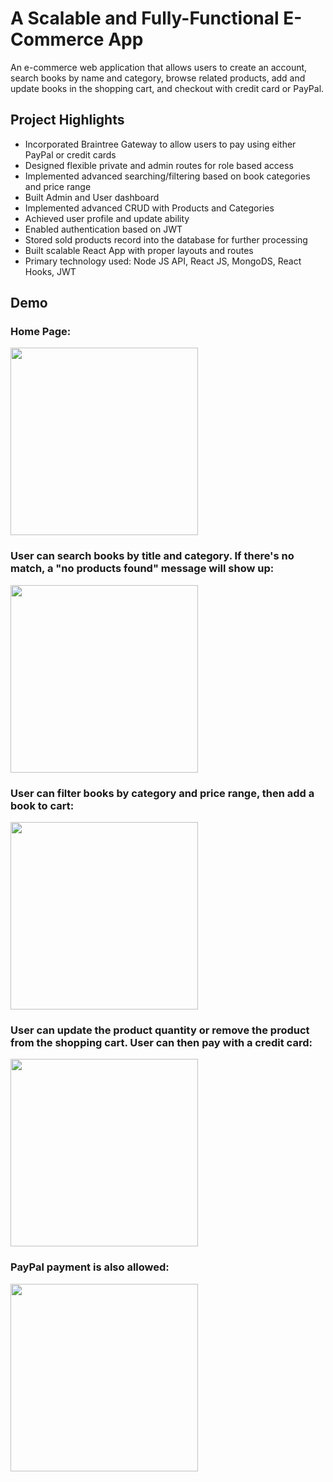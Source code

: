 # A Scalable and Fully-Functional E-Commerce App

An e-commerce web application that allows users to create an account, search books by name and category, browse related products, add and update books in the shopping cart, and checkout with credit card or PayPal. 

## Project Highlights

* Incorporated Braintree Gateway to allow users to pay using either PayPal or credit cards
* Designed flexible private and admin routes for role based access
* Implemented advanced searching/filtering based on book categories and price range
* Built Admin and User dashboard
* Implemented advanced CRUD with Products and Categories
* Achieved user profile and update ability
* Enabled authentication based on JWT
* Stored sold products record into the database for further processing
* Built scalable React App with proper layouts and routes
* Primary technology used: Node JS API, React JS, MongoDS, React Hooks, JWT

## Demo
### Home Page:
<image src="./demo/Home-page.gif" height="300"/>


### User can search books by title and category. If there's no match, a "no products found" message will show up:
<image src="./demo/Search-HandleError.gif" height="300"/>


### User can filter books by category and price range, then add a book to cart:
<image src="./demo/Shop-AddtoCart.gif" height="300"/>

### User can update the product quantity or remove the product from the shopping cart. User can then pay with a credit card:

<image src="./demo/ShoppingCart.gif" height="300"/>

### PayPal payment is also allowed:
<image src="./demo/PayPal-Payment.gif" height="300"/>
